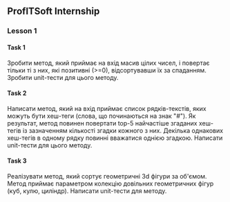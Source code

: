 ## ProfITSoft Internship
### Lesson 1
#### Task 1
Зробити метод, який приймає на вхід масив цілих чисел, 
і повертає тільки ті з них, які позитивні (>=0), відсортувавши 
їх за спаданням. Зробити unit-тести для цього методу.

#### Task 2
Написати метод, який на вхід приймає список рядків-текстів, 
яких можуть бути хеш-теги (слова, що починаються на знак "#"). 
Як результат, метод повинен повертати top-5 найчастіше згаданих 
хеш-тегів із зазначенням кількості згадки кожного з них. Декілька 
однакових хеш-тегів в одному рядку повинні вважатися однією згадкою. 
Написати unit-тести для цього методу.

#### Task 3
Реалізувати метод, який сортує геометричні 3d фігури за об'ємом. 
Метод приймає параметром колекцію довільних геометричних фігур (куб, кулю, циліндр). Написати unit-тести для методу.